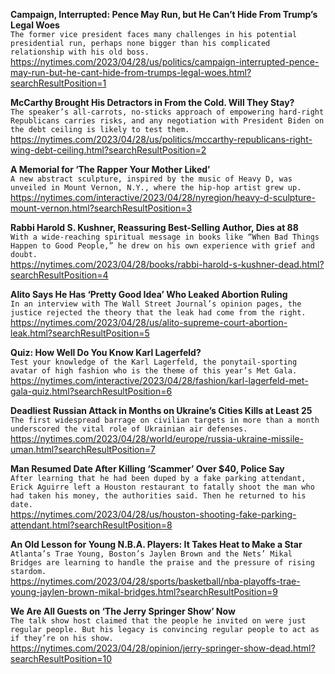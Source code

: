 **Campaign, Interrupted: Pence May Run, but He Can’t Hide From Trump’s Legal Woes**\
`The former vice president faces many challenges in his potential presidential run, perhaps none bigger than his complicated relationship with his old boss.`\
https://nytimes.com/2023/04/28/us/politics/campaign-interrupted-pence-may-run-but-he-cant-hide-from-trumps-legal-woes.html?searchResultPosition=1

**McCarthy Brought His Detractors in From the Cold. Will They Stay?**\
`The speaker’s all-carrots, no-sticks approach of empowering hard-right Republicans carries risks, and any negotiation with President Biden on the debt ceiling is likely to test them.`\
https://nytimes.com/2023/04/28/us/politics/mccarthy-republicans-right-wing-debt-ceiling.html?searchResultPosition=2

**A Memorial for ‘The Rapper Your Mother Liked’**\
`A new abstract sculpture, inspired by the music of Heavy D, was unveiled in Mount Vernon, N.Y., where the hip-hop artist grew up.`\
https://nytimes.com/interactive/2023/04/28/nyregion/heavy-d-sculpture-mount-vernon.html?searchResultPosition=3

**Rabbi Harold S. Kushner, Reassuring Best-Selling Author, Dies at 88**\
`With a wide-reaching spiritual message in books like “When Bad Things Happen to Good People,” he drew on his own experience with grief and doubt.`\
https://nytimes.com/2023/04/28/books/rabbi-harold-s-kushner-dead.html?searchResultPosition=4

**Alito Says He Has ‘Pretty Good Idea’ Who Leaked Abortion Ruling**\
`In an interview with The Wall Street Journal’s opinion pages, the justice rejected the theory that the leak had come from the right.`\
https://nytimes.com/2023/04/28/us/alito-supreme-court-abortion-leak.html?searchResultPosition=5

**Quiz: How Well Do You Know Karl Lagerfeld?**\
`Test your knowledge of the Karl Lagerfeld, the ponytail-sporting avatar of high fashion who is the theme of this year’s Met Gala.`\
https://nytimes.com/interactive/2023/04/28/fashion/karl-lagerfeld-met-gala-quiz.html?searchResultPosition=6

**Deadliest Russian Attack in Months on Ukraine’s Cities Kills at Least 25**\
`The first widespread barrage on civilian targets in more than a month underscored the vital role of Ukrainian air defenses.`\
https://nytimes.com/2023/04/28/world/europe/russia-ukraine-missile-uman.html?searchResultPosition=7

**Man Resumed Date After Killing ‘Scammer’ Over $40, Police Say**\
`After learning that he had been duped by a fake parking attendant, Erick Aguirre left a Houston restaurant to fatally shoot the man who had taken his money, the authorities said. Then he returned to his date.`\
https://nytimes.com/2023/04/28/us/houston-shooting-fake-parking-attendant.html?searchResultPosition=8

**An Old Lesson for Young N.B.A. Players: It Takes Heat to Make a Star**\
`Atlanta’s Trae Young, Boston’s Jaylen Brown and the Nets’ Mikal Bridges are learning to handle the praise and the pressure of rising stardom.`\
https://nytimes.com/2023/04/28/sports/basketball/nba-playoffs-trae-young-jaylen-brown-mikal-bridges.html?searchResultPosition=9

**We Are All Guests on ‘The Jerry Springer Show’ Now**\
`The talk show host claimed that the people he invited on were just regular people. But his legacy is convincing regular people to act as if they’re on his show.`\
https://nytimes.com/2023/04/28/opinion/jerry-springer-show-dead.html?searchResultPosition=10

